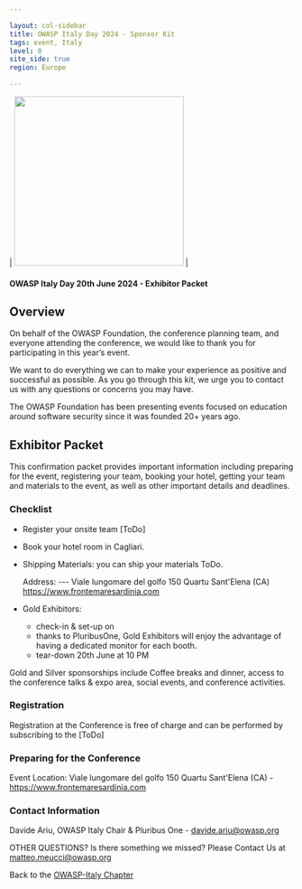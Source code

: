 ```yaml
---

layout: col-sidebar
title: OWASP Italy Day 2024 - Sponsor Kit
tags: event, Italy
level: 0
site_side: true
region: Europe

---
```


| <img src="https://github.com/OWASP/www-chapter-italy/blob/master/assets/images/logoConf2024.jpg" width=300/> |



#### OWASP Italy Day 20th June 2024 - Exhibitor Packet 

## Overview 
On behalf of the OWASP Foundation, the conference planning team, and everyone attending the conference, we would like to thank you for participating in this year’s event.

We want to do everything we can to make your experience as positive and successful as possible. As you go through this kit, we urge you to contact us with any questions or concerns you may have.

The OWASP Foundation has been presenting events focused on education around software security since it was founded 20+ years ago.


## Exhibitor Packet 
This confirmation packet provides important information including preparing for the event, registering your team, booking your hotel, getting your team and materials to the event, as well as other important details and deadlines.

### Checklist

- Register your onsite team [ToDo]
- Book your hotel room in Cagliari.

- Shipping Materials: you can ship your materials ToDo.

  Address: ---
  Viale lungomare del golfo 150 Quartu Sant'Elena (CA) https://www.frontemaresardinia.com
  
- Gold Exhibitors:
  - check-in & set-up on 
  - thanks to PluribusOne, Gold Exhibitors will enjoy the advantage of having a dedicated monitor for each booth.
  - tear-down 20th June at 10 PM


Gold and Silver sponsorships include Coffee breaks and dinner, access to the conference talks & expo area, social events, and conference activities.

### Registration

Registration at the Conference is free of charge and can be performed by subscribing to the [ToDo]

### Preparing for the Conference
Event Location: Viale lungomare del golfo 150 Quartu Sant'Elena (CA) - https://www.frontemaresardinia.com

### Contact Information

Davide Ariu, OWASP Italy Chair & Pluribus One - davide.ariu@owasp.org

OTHER QUESTIONS?
Is there something we missed? Please Contact Us at matteo.meucci@owasp.org


Back to the [OWASP-Italy Chapter](https://owasp.org/www-chapter-italy)
